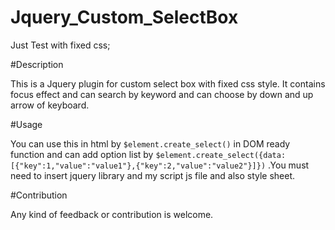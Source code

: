Jquery_Custom_SelectBox
=======================

Just Test with fixed css;

#Description

This is a Jquery plugin for custom select box with fixed css style. It contains focus effect and can search by keyword and can choose by down and up arrow of keyboard.

#Usage

You can use this in html by   `$element.create_select()` in DOM ready function and can add option list by `$element.create_select({data:[{"key":1,"value":"value1"},{"key":2,"value":"value2"}]})` .You must need to insert jquery library and my script js file and also style sheet.

#Contribution

Any kind of feedback or contribution is welcome.
